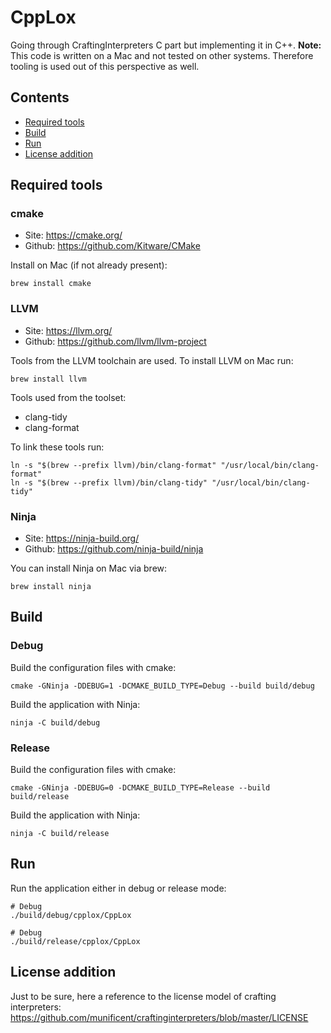 # CppLox

Going through CraftingInterpreters C part but implementing it in C++. **Note:** This code is written on a Mac and not tested on other systems. Therefore tooling is used out of this perspective as well.

## Contents

* [Required tools](#required-tools)
* [Build](#build)
* [Run](#run)
* [License addition](#license-addition)

## Required tools

### cmake

* Site: https://cmake.org/
* Github: https://github.com/Kitware/CMake

Install on Mac (if not already present):

```shell script
brew install cmake
```

### LLVM

* Site: https://llvm.org/
* Github: https://github.com/llvm/llvm-project

Tools from the LLVM toolchain are used. To install LLVM on Mac run:

```shell script
brew install llvm
```

Tools used from the toolset:

* clang-tidy
* clang-format

To link these tools run:

```shell script
ln -s "$(brew --prefix llvm)/bin/clang-format" "/usr/local/bin/clang-format"
ln -s "$(brew --prefix llvm)/bin/clang-tidy" "/usr/local/bin/clang-tidy"
```

### Ninja

* Site: https://ninja-build.org/
* Github: https://github.com/ninja-build/ninja

You can install Ninja on Mac via brew:

```shell script
brew install ninja
```

## Build

### Debug

Build the configuration files with cmake:

```shell script
cmake -GNinja -DDEBUG=1 -DCMAKE_BUILD_TYPE=Debug --build build/debug
```

Build the application with Ninja:

```shell script
ninja -C build/debug
```

### Release

Build the configuration files with cmake:

```shell script
cmake -GNinja -DDEBUG=0 -DCMAKE_BUILD_TYPE=Release --build build/release
```

Build the application with Ninja:

```shell script
ninja -C build/release
```

## Run

Run the application either in debug or release mode:

```shell script
# Debug
./build/debug/cpplox/CppLox

# Debug
./build/release/cpplox/CppLox
```

## License addition

Just to be sure, here a reference to the license model of crafting interpreters:
https://github.com/munificent/craftinginterpreters/blob/master/LICENSE
